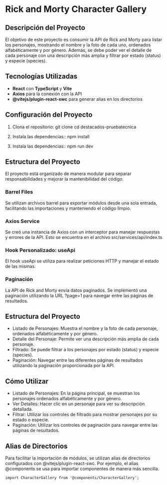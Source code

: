 # Rick and Morty Character Gallery

## Descripción del Proyecto

El objetivo de este proyecto es consumir la API de Rick and Morty para listar los personajes, mostrando el nombre y la foto de cada uno, ordenados alfabéticamente y por género. Además, se debe poder ver el detalle de cada personaje con una descripción más amplia y filtrar por estado (status) y especie (species).

## Tecnologías Utilizadas

- **React** con **TypeScript** y **Vite**
- **Axios** para la conexión con la API
- **@vitejs/plugin-react-swc** para generar alias en los directorios

## Configuración del Proyecto

1. Clona el repositorio:
   git clone [<URL del repositorio>](https://github.com/nol4lej/destacados-pruebatecnica.git)
   cd destacados-pruebatecnica

2. Instala las dependencias::
   npm install

3. Instala las dependencias::
   npm run dev

## Estructura del Proyecto

El proyecto está organizado de manera modular para separar responsabilidades y mejorar la mantenibilidad del código.

### Barrel Files

Se utilizan archivos barrel para exportar módulos desde una sola entrada, facilitando las importaciones y manteniendo el código limpio.

### Axios Service

Se creó una instancia de Axios con un interceptor para manejar respuestas y errores de la API. Esto se encuentra en el archivo src/services/api/index.ts

### Hook Personalizado: useApi
El hook useApi se utiliza para realizar peticiones HTTP y manejar el estado de las mismas.

### Paginación

La API de Rick and Morty envía datos paginados. Se implementó una paginación utilizando la URL ?page=1 para navegar entre las páginas de resultados.

## Estructura del Proyecto

- Listado de Personajes: Muestra el nombre y la foto de cada personaje, ordenados alfabéticamente y por género.
- Detalle del Personaje: Permite ver una descripción más amplia de cada personaje.
- Filtrado: Se puede filtrar a los personajes por estado (status) y especie (species).
- Paginación: Navegar entre las diferentes páginas de resultados utilizando la paginación proporcionada por la API.

## Cómo Utilizar

- Listado de Personajes: En la página principal, se muestran los personajes ordenados alfabéticamente y por género.
- Ver Detalles: Hacer clic en un personaje para ver su descripción detallada.
- Filtrar: Utilizar los controles de filtrado para mostrar personajes por su estado o especie.
- Paginación: Utilizar los controles de paginación para navegar entre las páginas de resultados.

## Alias de Directorios

Para facilitar la importación de módulos, se utilizan alias de directorios configurados con @vitejs/plugin-react-swc. Por ejemplo, el alias @components se usa para importar componentes de manera más sencilla.

`import CharacterGallery from '@components/CharacterGallery';`